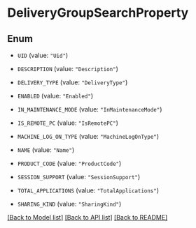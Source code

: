 # DeliveryGroupSearchProperty

## Enum


* `UID` (value: `"Uid"`)

* `DESCRIPTION` (value: `"Description"`)

* `DELIVERY_TYPE` (value: `"DeliveryType"`)

* `ENABLED` (value: `"Enabled"`)

* `IN_MAINTENANCE_MODE` (value: `"InMaintenanceMode"`)

* `IS_REMOTE_PC` (value: `"IsRemotePC"`)

* `MACHINE_LOG_ON_TYPE` (value: `"MachineLogOnType"`)

* `NAME` (value: `"Name"`)

* `PRODUCT_CODE` (value: `"ProductCode"`)

* `SESSION_SUPPORT` (value: `"SessionSupport"`)

* `TOTAL_APPLICATIONS` (value: `"TotalApplications"`)

* `SHARING_KIND` (value: `"SharingKind"`)


[[Back to Model list]](../README.md#documentation-for-models) [[Back to API list]](../README.md#documentation-for-api-endpoints) [[Back to README]](../README.md)


